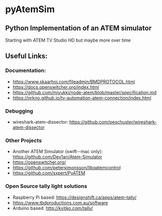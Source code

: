 # pyAtemSim
## Python Implementation of an ATEM simulator

Starting with ATEM TV Studio HD but maybe more over time

## Useful Links:
### Documentation:
* https://www.skaarhoj.com/fileadmin/BMDPROTOCOL.html
* https://docs.openswitcher.org/index.html
* https://github.com/miyukki/node-atem/blob/master/specification.md
* https://nrkno.github.io/tv-automation-atem-connection/index.html

### Debugging
* wireshark-atem-dissector: https://github.com/peschuster/wireshark-atem-dissector

### Other Projects
* Another ATEM Simulator (swift--mac only): https://github.com/Dev1an/Atem-Simulator
* https://openswitcher.org/
* https://github.com/petersimonsson/libqatemcontrol
* https://github.com/sxpert/PyATEM

### Open Source tally light solutions
* Raspberry Pi based: https://designshift.ca/apps/atem-tally/
* https://www.tbdproductions.com.au/software
* Arduino based: http://kvitko.com/tally/
